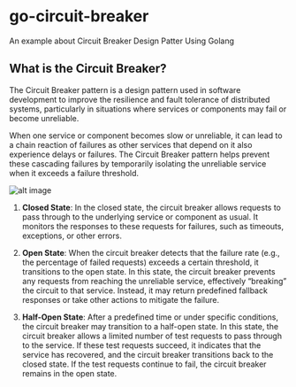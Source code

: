 # go-circuit-breaker
An example about Circuit Breaker Design Patter Using Golang

## What is the Circuit Breaker?
The Circuit Breaker pattern is a design pattern used in software development to improve the
resilience and fault tolerance of distributed systems, particularly in situations where
services or components may fail or become unreliable.

When one service or component becomes slow or unreliable, it can lead to a chain reaction of
failures as other services that depend on it also experience delays or failures. The Circuit
Breaker pattern helps prevent these cascading failures by temporarily isolating the unreliable
service when it exceeds a failure threshold.

![alt image](https://miro.medium.com/v2/resize:fit:1034/format:webp/1*q1W_VWUUxpetzM-5djExhg.png)

1. **Closed State**: In the closed state, the circuit breaker allows requests to pass through
   to the underlying service or component as usual. It monitors the responses to these requests
   for failures, such as timeouts, exceptions, or other errors.

2. **Open State**: When the circuit breaker detects that the failure rate (e.g., the percentage
    of failed requests) exceeds a certain threshold, it transitions to the open state. In this
    state, the circuit breaker prevents any requests from reaching the unreliable service,
    effectively “breaking” the circuit to that service. Instead, it may return predefined fallback 
    responses or take other actions to mitigate the failure.

3. **Half-Open State**: After a predefined time or under specific conditions, the circuit breaker
    may transition to a half-open state. In this state, the circuit breaker allows a limited
    number of test requests to pass through to the service. If these test requests succeed, it 
    indicates that the service has recovered, and the circuit breaker transitions back to the
    closed state. If the test requests continue to fail, the circuit breaker remains in the open state.

